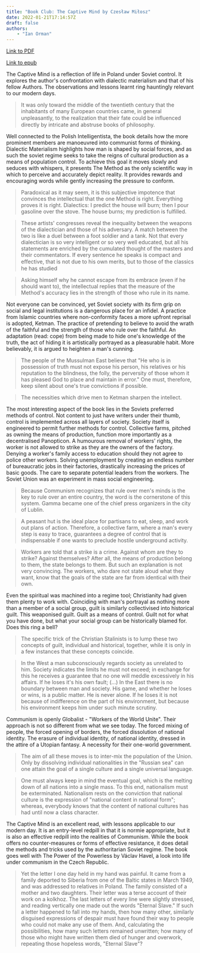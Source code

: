 ```yaml
---
title: "Book Club: The Captive Mind by Czesław Miłosz"
date: 2022-01-21T17:14:57Z
draft: false
authors: 
    - "Ian Orman"
---
```


[Link to PDF](/books/the_captive_mind.pdf)

[Link to epub](/books/the_captive_mind.epub)

The Captive Mind is a reflection of life in Poland under Soviet control. It explores the author's confrontation with dialectic materialism and that of his fellow Authors. The observations and lessons learnt ring hauntingly relevant to our modern days.

>It was only toward the middle of the twentieth century that the inhabitants of many European countries came, in general unpleasantly, to the realization that their fate could be inﬂuenced directly by intricate and abstruse books of philosophy.

Well connected to the Polish Intelligentista, the book details how the more prominent members are manoeuvred into communist forms of thinking. Dialectic Materialism highlights how man is shaped by social forces, and as such the soviet regime seeks to take the reigns of cultural production as a means of population control. To achieve this goal it moves slowly and seduces with whispers, it presents The Method as the only scientific way in which to perceive and accurately depict reality. It provides rewards and encouraging words while gently increasing the pressure to conform.

>Paradoxical as it may seem, it is this subjective impotence that convinces the intellectual that the one Method is right. Everything proves it is right. Dialectics: I predict the house will burn; then I pour gasoline over the stove. The house burns; my prediction is fulfilled.

>These artists' congresses reveal the inequality between the weapons of the dialectician and those of his adversary. A match between the two is like a duel between a foot soldier and a tank. Not that every dialectician is so very intelligent or so very well educated, but all his statements are enriched by the cumulated thought of the masters and their commentators. If every sentence he speaks is compact and eﬀective, that is not due to his own merits, but to those of the classics he has studied

>Asking himself why he cannot escape from its embrace (even if he should want to), the intellectual replies that the measure of the Method's accuracy lies in the strength of those who rule in its name.

Not everyone can be convinced, yet Soviet society with its firm grip on social and legal institutions is a dangerous place for an infidel. A practice from Islamic countries where non-conformity faces a more upfront reprisal is adopted, Ketman. The practice of pretending to believe to avoid the wrath of the faithful and the strength of those who rule over the faithful. An adaptation (read: cope) from being made to hide one's knowledge of the truth, the act of hiding it is artistically portrayed as a pleasurable habit. More believably, it is argued to heighten a man's cunning.

>The people of the Mussulman East believe that "He who is in possession of truth must not expose his person, his relatives or his reputation to the blindness, the folly, the perversity of those whom it has pleased God to place and maintain in error." One must, therefore, keep silent about one's true convictions if possible.

>The necessities which drive men to Ketman sharpen the intellect.

The most interesting aspect of the book lies in the Soviets preferred methods of control. Not content to just have writers under their thumb, control is implemented across all layers of society. Society itself is engineered to permit further methods for control. Collective farms, pitched as owning the means of production, function more importantly as a decentralised Panopticon. A humourous removal of workers' rights, the worker is not allowed to strike as they are the owners of the factory. Denying a worker's family access to education should they not agree to police other workers. Solving unemployment by creating an endless number of bureaucratic jobs in their factories, drastically increasing the prices of basic goods. The care to separate potential leaders from the workers. The Soviet Union was an experiment in mass social engineering.

>Because Communism recognizes that rule over men's minds is the key to rule over an entire country, the word is the cornerstone of this system. Gamma became one of the chief press organizers in the city of Lublin.

>A peasant hut is the ideal place for partisans to eat, sleep, and work out plans of action. Therefore, a collective farm, where a man's every step is easy to trace, guarantees a degree of control that is indispensable if one wants to preclude hostile underground activity.

>Workers are told that a strike is a crime. Against whom are they to strike? Against themselves? After all, the means of production belong to them, the state belongs to them. But such an explanation is not very convincing. The workers, who dare not state aloud what they want, know that the goals of the state are far from identical with their own.

Even the spiritual was machined into a regime tool; Christianity had given them plenty to work with. Coinciding with man's portrayal as nothing more than a member of a social group, guilt is similarly collectivised into historical guilt. This weaponised guilt. Guilt as a means of control. Guilt not for what you have done, but what your social group can be historically blamed for. Does this ring a bell?

>The specific trick of the Christian Stalinists is to lump these two concepts of guilt, individual and historical, together, while it is only in a few instances that these concepts coincide.

>In the West a man subconsciously regards society as unrelated to him. Society indicates the limits he must not exceed; in exchange for this he receives a guarantee that no one will meddle excessively in his affairs. If he loses it's his own fault; (...) In the East there is no boundary between man and society. His game, and whether he loses or wins, is a public matter. He is never alone. If he loses it is not because of indifference on the part of his environment, but because his environment keeps him under such minute scrutiny.

Communism is openly Globalist - "Workers of the World Unite". Their approach is not so different from what we see today. The forced mixing of people, the forced opening of borders, the forced dissolution of national identity. The erasure of individual identity, of national identity, dressed in the attire of a Utopian fantasy. A necessity for their one-world government.

>The aim of all these moves is to inter-mix the population of the Union. Only by dissolving individual nationalities in the "Russian sea" can one attain the goal of a single culture and a single universal language.

>One must always keep in mind the eventual goal, which is the melting down of all nations into a single mass. To this end, nationalism must be exterminated. Nationalism rests on the conviction that national culture is the expression of "national content in national form"; whereas, everybody knows that the content of national cultures has had until now a class character.

The Captive Mind is an excellent read, with lessons applicable to our modern day. It is an entry-level redpill in that it is normie appropriate, but it is also an effective redpill into the realities of Communism. While the book offers no counter-measures or forms of effective resistance, it does detail the methods and tricks used by the authoritarian Soviet regime. The book goes well with The Power of the Powerless by Václav Havel, a look into life under communism in the Czech Republic.

>Yet the letter I one day held in my hand was painful. It came from a family deported to Siberia from one of the Baltic states in March 1949, and was addressed to relatives in Poland. The family consisted of a mother and two daughters. Their letter was a terse account of their work on a kolkhoz. The last letters of every line were slightly stressed, and reading vertically one made out the words "Eternal Slave." If such a letter happened to fall into my hands, then how many other, similarly disguised expressions of despair must have found their way to people who could not make any use of them. And, calculating the possibilities, how many such letters remained unwritten; how many of those who might have written them died of hunger and overwork, repeating those hopeless words, "Eternal Slave"?
